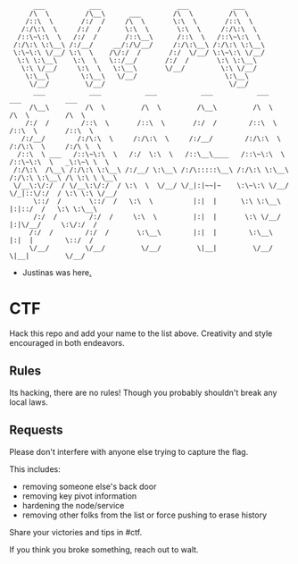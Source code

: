 
```
      ___           ___                   ___           ___
     /\  \         /\__\      ___        /\  \         /\  \
    /::\  \       /:/  /     /\  \       \:\  \       /::\  \
   /:/\:\  \     /:/  /      \:\  \       \:\  \     /:/\:\  \
  /::\~\:\  \   /:/  /       /::\__\      /::\  \   /::\~\:\  \
 /:/\:\ \:\__\ /:/__/     __/:/\/__/     /:/\:\__\ /:/\:\ \:\__\
 \:\~\:\ \/__/ \:\  \    /\/:/  /       /:/  \/__/ \:\~\:\ \/__/
  \:\ \:\__\    \:\  \   \::/__/       /:/  /       \:\ \:\__\
   \:\ \/__/     \:\  \   \:\__\       \/__/         \:\ \/__/
    \:\__\        \:\__\   \/__/                      \:\__\
     \/__/         \/__/                               \/__/
      ___           ___           ___           ___           ___           ___           ___
     /\__\         /\  \         /\  \         /\__\         /\  \         /\  \         /\  \
    /:/  /        /::\  \       /::\  \       /:/  /        /::\  \       /::\  \       /::\  \
   /:/__/        /:/\:\  \     /:/\:\  \     /:/__/        /:/\:\  \     /:/\:\  \     /:/\ \  \
  /::\  \ ___   /::\~\:\  \   /:/  \:\  \   /::\__\____   /::\~\:\  \   /::\~\:\  \   _\:\~\ \  \
 /:/\:\  /\__\ /:/\:\ \:\__\ /:/__/ \:\__\ /:/\:::::\__\ /:/\:\ \:\__\ /:/\:\ \:\__\ /\ \:\ \ \__\
 \/__\:\/:/  / \/__\:\/:/  / \:\  \  \/__/ \/_|:|~~|~    \:\~\:\ \/__/ \/_|::\/:/  / \:\ \:\ \/__/
      \::/  /       \::/  /   \:\  \          |:|  |      \:\ \:\__\      |:|::/  /   \:\ \:\__\
      /:/  /        /:/  /     \:\  \         |:|  |       \:\ \/__/      |:|\/__/     \:\/:/  /
     /:/  /        /:/  /       \:\__\        |:|  |        \:\__\        |:|  |        \::/  /
     \/__/         \/__/         \/__/         \|__|         \/__/         \|__|         \/__/
```

* Justinas was here[.](https://www.youtube.com/watch?v=LDU_Txk06tM&t=75s)

# CTF
Hack this repo and add your name to the list above. Creativity and style encouraged in both endeavors.

## Rules
Its hacking, there are no rules! Though you probably shouldn't break any local laws.

## Requests
Please don't interfere with anyone else trying to capture the flag.

This includes:
 - removing someone else's back door
 - removing key pivot information
 - hardening the node/service
 - removing other folks from the list or force pushing to erase history

Share your victories and tips in #ctf.

If you think you broke something, reach out to walt.
